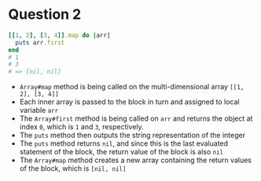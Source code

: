 # Question 2

```ruby
[[1, 2], [3, 4]].map do |arr|
  puts arr.first
end
# 1
# 3
# => [nil, nil]
```

* `Array#map` method is being called on the multi-dimensional array `[[1, 2], [3, 4]]`
* Each inner array is passed to the block in turn and assigned to local variable `arr`
* The `Array#first` method is being called on `arr` and returns the object at index `0`, which is `1` and `3`, respectively.
* The `puts` method then outputs the string representation of the integer
* The `puts` method returns `nil`, and since this is the last evaluated statement of the block, the return value of the block is also `nil`
* The `Array#map` method creates a new array containing the return values of the block, which is `[nil, nil]`
